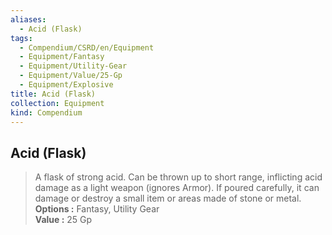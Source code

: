 ```yaml
---
aliases:
  - Acid (Flask)
tags:
  - Compendium/CSRD/en/Equipment
  - Equipment/Fantasy
  - Equipment/Utility-Gear
  - Equipment/Value/25-Gp
  - Equipment/Explosive
title: Acid (Flask)
collection: Equipment
kind: Compendium
---
```

## Acid (Flask)  
  
>A flask of strong acid. Can be thrown up to short range, inflicting acid damage as a light weapon (ignores Armor). If poured carefully, it can damage or destroy a small item or areas made of stone or metal.  
> **Options :** Fantasy, Utility Gear  
> **Value :** 25 Gp